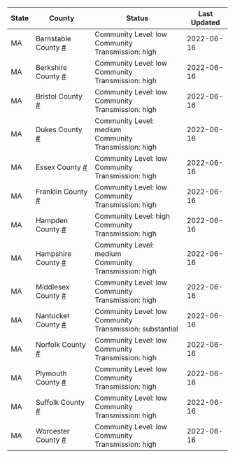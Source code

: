 State | County | Status | Last Updated
--- | --- | --- | --- 
MA | Barnstable County <a href="#barnstable_county">#</a> | <a name="barnstable_county"></a>Community Level: low<br/>Community Transmission: high | 2022-06-16
MA | Berkshire County <a href="#berkshire_county">#</a> | <a name="berkshire_county"></a>Community Level: low<br/>Community Transmission: high | 2022-06-16
MA | Bristol County <a href="#bristol_county">#</a> | <a name="bristol_county"></a>Community Level: low<br/>Community Transmission: high | 2022-06-16
MA | Dukes County <a href="#dukes_county">#</a> | <a name="dukes_county"></a>Community Level: medium<br/>Community Transmission: high | 2022-06-16
MA | Essex County <a href="#essex_county">#</a> | <a name="essex_county"></a>Community Level: low<br/>Community Transmission: high | 2022-06-16
MA | Franklin County <a href="#franklin_county">#</a> | <a name="franklin_county"></a>Community Level: low<br/>Community Transmission: high | 2022-06-16
MA | Hampden County <a href="#hampden_county">#</a> | <a name="hampden_county"></a>Community Level: high<br/>Community Transmission: high | 2022-06-16
MA | Hampshire County <a href="#hampshire_county">#</a> | <a name="hampshire_county"></a>Community Level: medium<br/>Community Transmission: high | 2022-06-16
MA | Middlesex County <a href="#middlesex_county">#</a> | <a name="middlesex_county"></a>Community Level: low<br/>Community Transmission: high | 2022-06-16
MA | Nantucket County <a href="#nantucket_county">#</a> | <a name="nantucket_county"></a>Community Level: low<br/>Community Transmission: substantial | 2022-06-16
MA | Norfolk County <a href="#norfolk_county">#</a> | <a name="norfolk_county"></a>Community Level: low<br/>Community Transmission: high | 2022-06-16
MA | Plymouth County <a href="#plymouth_county">#</a> | <a name="plymouth_county"></a>Community Level: low<br/>Community Transmission: high | 2022-06-16
MA | Suffolk County <a href="#suffolk_county">#</a> | <a name="suffolk_county"></a>Community Level: low<br/>Community Transmission: high | 2022-06-16
MA | Worcester County <a href="#worcester_county">#</a> | <a name="worcester_county"></a>Community Level: low<br/>Community Transmission: high | 2022-06-16

